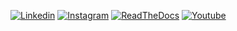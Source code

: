 [![Linkedin](https://img.shields.io/badge/LinkedIn-0077B5?style=for-the-badge&logo=linkedin&logoColor=white)](https://www.linkedin.com/company/robogoodlancer)
[![Instagram](https://img.shields.io/badge/Instagram-E4405F?style=for-the-badge&logo=instagram&logoColor=white)](https://www.instagram.com/goodlancer/)
[![ReadTheDocs](https://img.shields.io/badge/ReadTheDocs-8CA1AF?style=for-the-badge&logo=readthedocs&logoColor=white)](https://valera.readthedocs.io/)
[![Youtube](https://img.shields.io/badge/Youtube-FF0000?style=for-the-badge&logo=youtube&logoColor=white)](https://www.youtube.com/@GoodlancerRobots)
